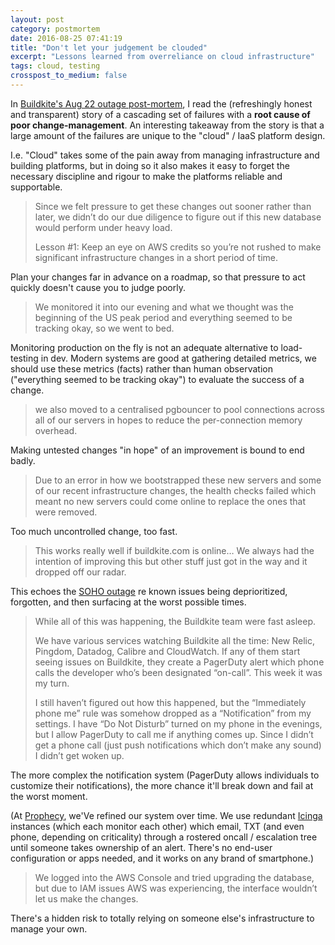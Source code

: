 ```yaml
---
layout: post
category: postmortem
date: 2016-08-25 07:41:19
title: "Don't let your judgement be clouded"
excerpt: "Lessons learned from overreliance on cloud infrastructure"
tags: cloud, testing
crosspost_to_medium: false
---
```


In [Buildkite's Aug 22 outage post-mortem](https://building.buildkite.com/outage-post-mortem-for-august-23rd-82b619a3679b), I read the (refreshingly honest and transparent) story of a cascading set of failures with a __root cause of poor change-management__. An interesting takeaway from the story is that a large amount of the failures are unique to the "cloud" / IaaS platform design.

I.e. "Cloud" takes some of the pain away from managing infrastructure and building platforms, but in doing so it also makes it easy to forget the necessary discipline and rigour to make the platforms reliable and supportable.

> Since we felt pressure to get these changes out sooner rather than later, we didn’t do our due diligence to figure out if this new database would perform under heavy load.
>
> Lesson #1: Keep an eye on AWS credits so you’re not rushed to make significant infrastructure changes in a short period of time.

Plan your changes far in advance on a roadmap, so that pressure to act quickly doesn't cause you to judge poorly.

> We monitored it into our evening and what we thought was the beginning of the US peak period and everything seemed to be tracking okay, so we went to bed.

Monitoring production on the fly is not an adequate alternative to load-testing in dev. Modern systems are good at gathering detailed metrics, we should use these metrics (facts) rather than human observation ("everything seemed to be tracking okay") to evaluate the success of a change.

> we also moved to a centralised pgbouncer to pool connections across all of our servers in hopes to reduce the per-connection memory overhead.

Making untested changes "in hope" of an improvement is bound to end badly.

> Due to an error in how we bootstrapped these new servers and some of our recent infrastructure changes, the health checks failed which meant no new servers could come online to replace the ones that were removed.

Too much uncontrolled change, too fast.

> This works really well if buildkite.com is online… We always had the intention of improving this but other stuff just got in the way and it dropped off our radar.

This echoes the [SOHO outage](https://www.funkypenguin.co.nz/postmortem/Spacecraft-and-IT-systems-fail-for-the-same-reasons/) re known issues being deprioritized, forgotten, and then surfacing at the worst possible times.

> While all of this was happening, the Buildkite team were fast asleep.
>
> We have various services watching Buildkite all the time: New Relic, Pingdom, Datadog, Calibre and CloudWatch. If any of them start seeing issues on Buildkite, they create a PagerDuty alert which phone calls the developer who’s been designated “on-call”. This week it was my turn.
>
> I still haven’t figured out how this happened, but the “Immediately phone me” rule was somehow dropped as a “Notification” from my settings. I have “Do Not Disturb” turned on my phone in the evenings, but I allow PagerDuty to call me if anything comes up. Since I didn’t get a phone call (just push notifications which don’t make any sound) I didn’t get woken up.

The more complex the notification system (PagerDuty allows individuals to customize their notifications), the more chance it'll break down and fail at the worst moment.

(At [Prophecy](http://www.prophecy.net.nz), we'Ve refined our system over time. We use redundant [Icinga](http://www.icinga.org) instances (which each monitor each other) which email, TXT (and even phone, depending on criticality) through a rostered oncall / escalation tree until someone takes ownership of an alert. There's no end-user configuration or apps needed, and it works on any brand of smartphone.)

> We logged into the AWS Console and tried upgrading the database, but due to IAM issues AWS was experiencing, the interface wouldn’t let us make the changes.

There's a hidden risk to totally relying on someone else's infrastructure to manage your own.
